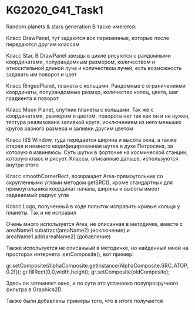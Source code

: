 # KG2020_G41_Task1
Random planets & stars generation
В таске имеются:

Класс DrawPanel, тут задаются все переменные, которые после передаются другим классам

Класс Star, В DrawPanel звезды в цикле рисуются с рандомными координатами, полурандомным размером, количеством и относительной длиной луча и количеством лучей, есть возможность задавать им поворот и цвет

Класс RingedPlanet, планета с кольцами. Рандомные с ограничениями координаты, полурандомные размер, количество колец, цвета, шаг градиента и поворот

Класс Moon Planet, спутник планеты с кольцами. Так же с координатами, размером и цветом, поворота нет так как он и не нужен, тестура реализована заливкой круга, исключением из него меньших кругов разного размера и заливки другим цветом

Класс ISS Window, туда передается ширина и высота окна, а также старая и немного модифицированная шутка в духе Петросяна, за которую я извиняюсь. Суть шутки в форточке на космической станции, которую класс и рисует. Классы, описанные дальше, используются внутри этого

Класс smoothCornerRect, возвращает Area-прямоугольник со скругленными углами методом getSRC(), кроме стандартных для прямоугольника координат начала, ширины и высоты имеет задаваемый радиус угла

Класс Logo, полученный в ходе попыток исправить кривые кольца у планеты. Так и не исправил 

Очень много используется Area, не описанная в методичке, вместе с areaName1.substract(areaName2) (исключение) и areaName1.add(areaName2) (добавление)

Также используется не описаныый в методичке, но найденный мной на просторах интернета .setComposite(), вот пример:

gr.setComposite(AlphaComposite.getInstance(AlphaComposite.SRC_ATOP, 0.2f));
        gr.fillRect(0,0,width,height);
        gr.setComposite(oldComposite);

Здесь он затемняет окно, и по сути это установка полупрозручного фильтра в Graphics2D

Также были добавлены примеры того, что в итоге получается
